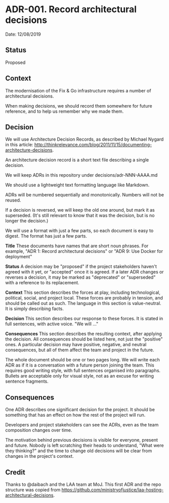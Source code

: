 # ADR-001. Record architectural decisions

Date: 12/08/2019

## Status

Proposed

## Context

The modernisation of the Fix & Go infrastructure requires a number of architectural decisions.

When making decisions, we should record them somewhere for future reference, and to help us remember why we made them.

## Decision

We will use Architecture Decision Records, as described by Michael Nygard in
this article: http://thinkrelevance.com/blog/2011/11/15/documenting-architecture-decisions.

An architecture decision record is a short text file describing a single
decision.

We will keep ADRs in this repository under decisions/adr-NNN-AAAA.md

We should use a lightweight text formatting language like Markdown.

ADRs will be numbered sequentially and monotonically. Numbers will not be
reused.

If a decision is reversed, we will keep the old one around, but mark it as
superseded. (It's still relevant to know that it was the decision, but is no
longer the decision.)

We will use a format with just a few parts, so each document is easy to digest.
The format has just a few parts.

**Title** These documents have names that are short noun phrases. For example,
"ADR 1: Record architectural decisions" or "ADR 9: Use Docker for deployment"

**Status** A decision may be "proposed" if the project stakeholders haven't
agreed with it yet, or "accepted" once it is agreed. If a later ADR changes or
reverses  a decision, it may be marked as "deprecated" or "superseded" with a
reference to its replacement.

**Context** This section describes the forces at play, including technological,
political, social, and project local. These forces are probably in tension, and
should be called out as such. The language in this section is value-neutral. It
is simply describing facts.

**Decision** This section describes our response to these forces. It is stated
in full sentences, with active voice. "We will ..."

**Consequences** This section describes the resulting context, after applying
the decision. All consequences should be listed here, not just the "positive"
ones. A particular decision may have positive, negative, and neutral
consequences, but all of them affect the team and project in the future.

The whole document should be one or two pages long. We will write each ADR as
if it is a conversation with a future person joining the team. This requires
good writing style, with full sentences organised into paragraphs. Bullets are
acceptable only for visual style, not as an excuse for writing sentence
fragments.

## Consequences

One ADR describes one significant decision for the project. It should be
something that has an effect on how the rest of the project will run.

Developers and project stakeholders can see the ADRs, even as the team
composition changes over time.

The motivation behind previous decisions is visible for everyone, present and
future. Nobody is left scratching their heads to understand, "What were they
thinking?" and the time to change old decisions will be clear from changes in
the project's context.

## Credit

Thanks to @daibach and the LAA team at MoJ. This first ADR and the repo structure was copied from https://github.com/ministryofjustice/laa-hosting-architectural-decisions.